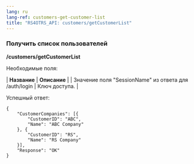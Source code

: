 ```yaml
---
lang: ru
lang-ref: customers-get-customer-list
title: "RS4OTRS_API: customers/getCustomerList"
---
```


### Получить список пользователей

**/customers/getCustomerList**

Необходимые поля:

| **Название** | **Описание** |
| Значение поля "SessionName" из ответа для /auth/login | Ключ доступа. |

Успешный ответ:

```
{
    "CustomerCompanies": [{
        "CustomerID": "ABC",
        "Name": "ABC Company"
    }, {
        "CustomerID": "RS",
        "Name": "RS Company"
    }],
    "Response": "OK"
}
```
